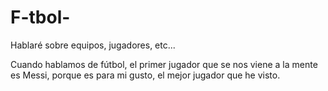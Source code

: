 # F-tbol-
Hablaré sobre equipos, jugadores, etc...

Cuando hablamos de fútbol, el primer jugador que se nos viene a la mente es Messi, porque es para mi gusto, el mejor jugador que he visto.
